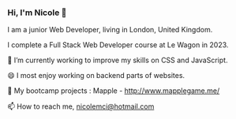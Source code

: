 ### Hi, I'm Nicole 👋

I am a junior Web Developer, living in London, United Kingdom.

I complete a Full Stack Web Developer course at Le Wagon in 2023.


🌱 I’m currently working to improve my skills on CSS and JavaScript.


😄 I most enjoy working on backend parts of websites.


📝 My bootcamp projects :
 Mapple - http://www.mapplegame.me/

📫 How to reach me, nicolemci@hotmail.com
